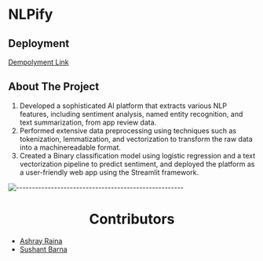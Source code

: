 # NLPify

## Deployment
[Dempolyment Link](https://sushantbaarna-internship-project-home-ddlmyd.streamlit.app/dw)


## About The Project
1. Developed a sophisticated AI platform that extracts various NLP features, including sentiment analysis, named
entity recognition, and text summarization, from app review data.
2. Performed extensive data preprocessing using techniques such as tokenization, lemmatization, and vectorization to
transform the raw data into a machinereadable format.
3. Created a Binary classification model using logistic regression and a text vectorization pipeline to predict
sentiment, and deployed the platform as a user-friendly web app using the Streamlit framework.


![-----------------------------------------------------](https://raw.githubusercontent.com/andreasbm/readme/master/assets/lines/rainbow.png)

<h1 align="center">Contributors</h1>

- [Ashray Raina](https://github.com/ashray22)
- [Sushant Barna](https://github.com/SushantBaarna)
